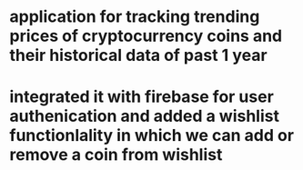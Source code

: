 # application for tracking trending prices of cryptocurrency coins and their historical data of past 1 year

# integrated it with firebase for user authenication and added a wishlist functionlality in which we can add or remove a coin from wishlist
